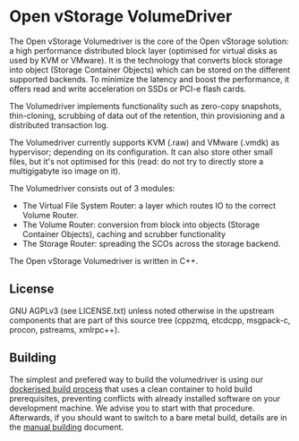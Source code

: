 Open vStorage VolumeDriver
==========================
The Open vStorage Volumedriver is the core of the Open vStorage solution: a high performance distributed block layer (optimised for virtual disks as used by KVM or VMware). It is the technology that converts block storage into object (Storage Container Objects) which can be stored on the different supported backends. To minimize the latency and boost the performance, it offers read and write acceleration on SSDs or PCI-e flash cards.

The Volumedriver implements functionality such as zero-copy snapshots, thin-cloning, scrubbing of data out of the retention, thin provisioning and a distributed transaction log.

The Volumedriver currently supports KVM (.raw) and VMware (.vmdk) as hypervisor; depending on its configuration. It can also store other small files, but it's not optimised for this (read: do not try to directly store a multigigabyte iso image on it).

The Volumedriver consists out of 3 modules:
* The Virtual File System Router: a layer which routes IO to the correct Volume Router.
* The Volume Router: conversion from block into objects (Storage Container Objects), caching and scrubber functionality
* The Storage Router: spreading the SCOs across the storage backend.

The Open vStorage Volumedriver is written in C++.

License
-------
GNU AGPLv3 (see LICENSE.txt) unless noted otherwise in the upstream components that
are part of this source tree (cppzmq, etcdcpp, msgpack-c, procon, pstreams, xmlrpc++).

Building
--------

The simplest and prefered way to build the volumedriver is using our [dockerised build process](doc/build_with_docker.md) that uses a clean container to hold build prerequisites, preventing conflicts with already installed software on your development machine. We advise you to start with that procedure. Afterwards, if you should want to switch to a bare metal build, details are in the [manual building](doc/manual_building.md) document.
